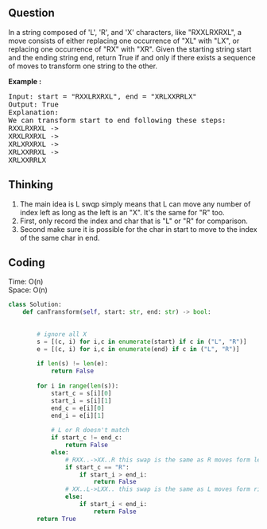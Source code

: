 ## Question
In a string composed of 'L', 'R', and 'X' characters, like "RXXLRXRXL", a move consists of either replacing one occurrence of "XL" with "LX", or replacing one occurrence of "RX" with "XR". Given the starting string start and the ending string end, return True if and only if there exists a sequence of moves to transform one string to the other.


**Example :**   
<pre>
Input: start = "RXXLRXRXL", end = "XRLXXRRLX"
Output: True
Explanation:
We can transform start to end following these steps:
RXXLRXRXL ->
XRXLRXRXL ->
XRLXRXRXL ->
XRLXXRRXL ->
XRLXXRRLX
</pre>

## Thinking
1. The main idea is L swqp simply means that L can move any number of index left as long as the left is an "X". It's the same for "R" too.<br>
2. First, only record the index and char that is "L" or "R" for comparison.<br>
3. Second make sure it is possible for the char in start to move to the index of the same char in end.

## Coding
Time: O(n)</br>
Space: O(n)
```python
class Solution:
    def canTransform(self, start: str, end: str) -> bool:
        
        
        # ignore all X 
        s = [(c, i) for i,c in enumerate(start) if c in ("L", "R")]
        e = [(c, i) for i,c in enumerate(end) if c in ("L", "R")]
        
        if len(s) != len(e):
            return False
        
        for i in range(len(s)):
            start_c = s[i][0]
            start_i = s[i][1]
            end_c = e[i][0]
            end_i = e[i][1]
            
            # L or R doesn't match
            if start_c != end_c:
                return False
            else:
                # RXX..->XX..R this swap is the same as R moves form left to right
                if start_c == "R":
                    if start_i > end_i:
                        return False
                # XX..L->LXX.. this swap is the same as L moves form right to left
                else:
                    if start_i < end_i:
                        return False
        return True
            
        
                
        
```

